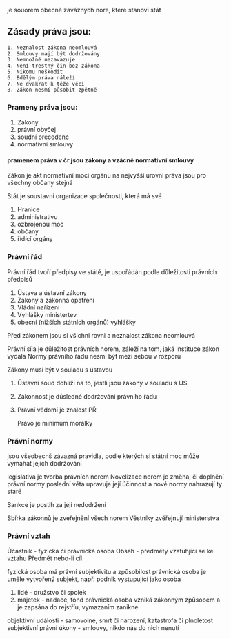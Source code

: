 je souorem obecně zavázných nore, které stanoví stát

## Zásady práva jsou:

	1. Neznalost zákona neomlouvá
	2. Smlouvy mají být dodržovány
	3. Nemnožné nezavazuje
	4. Není trestný čin bez zákona
	5. Nikomu neškodit
	6. Bdělým práva náleží
	7. Ne dvakrát k téže věci
	8. Zákon nesmí působit zpětně

### Prameny práva jsou: 
1. Zákony 
2. právní obyčej
3. soudní precedenc
4. normativní smlouvy
#### pramenem práva v čr jsou zákony a vzácně normativní smlouvy

Zákon je akt normativní moci orgánu na nejvyšší úrovni
práva jsou pro všechny občany stejná

Stát je soustavní organizace společnosti, která má své
1. Hranice
2. administrativu
3. ozbrojenou moc
4. občany
5. řídící orgány

### Právní řád

Právní řád tvoří předpisy ve státě, je uspořádán podle důležitosti právních předpisů
1. Ústava a ústavní zákony
2. Zákony a zákonná opatření
3. Vládní nařízení
4. Vyhlášky ministertev
5. obecní (nižších státních orgánů) vyhlášky

Před zákonem jsou si všichni rovni a neznalost zákona neomlouvá

Právní síla je důležitost právních norem, záleží na tom, jaká instituce zákon vydala
Normy právního řádu nesmí být mezi sebou v rozporu

Zákony musí být v souladu s ústavou
1. Ústavní soud dohlíží na to, jestli jsou zákony v souladu s US
2. Zákonnost je důsledné dodržování právního řádu
3. Právní vědomí je znalost PŘ

	Právo je minimum morálky

### Právní normy
jsou všeobecnš závazná pravidla, podle kterých si státní moc může vymáhat jejich dodržování

legislativa je tvorba právních norem
Novelizace norem je změna, či doplnění právní normy
poslední věta upravuje její účinnost a nové normy nahrazují ty staré

Sankce je postih za její nedodržení

Sbírka zákonnů je zveřejnění všech norem
	Věstníky zvěřejnují ministerstva

### Právní vztah
Účastník - fyzická či právnická osoba
Obsah - předměty vzatuhjící se ke vztahu 
Předmět nebo-li cíl

fyzická osoba má právní subjektivitu a způsobilost
právnická osoba je uměle vytvořený subjekt, např. podnik vystupující jako osoba 
1. lidé - družstvo či spolek
2. majetek - nadace, fond
právnická osoba vzniká zákonným způsobem a je zapsána do rejstříu, vymazaním zanikne

objektivní události - samovolné, smrt či narození, katastrofa či plnoletost
subjektivní právní úkony - smlouvy, nikdo nás do nich nenutí